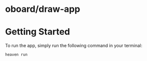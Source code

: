 # oboard/draw-app

# Getting Started

To run the app, simply run the following command in your terminal:
```bash
heaven run
```